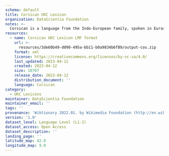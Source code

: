 ```yaml
---
schema: default
title: Corsican UKC Lexicon
organization: DataScientia Foundation
notes: >-
  Corsican is a language from the Indo-European family, spoken in Eurasia. The UKC Lexicon of Corsican is represented as a lexico-semantic network. It consists of words, word senses, synsets, as well as sense-level and synset-level relationships.
resources:
  - name: Corsican UKC Lexicon LMF format
    url: >-
      resources/3de60b49-d090-495a-bb11-b0a9834b6f89/output-cos.zip
    format: xml
    license: https://creativecommons.org/licenses/by-nc-sa/4.0/
    last_updated: 2023-04-12
    created: 2023-04-12
    size: 10707
    release_date: 2023-04-12
    distribution_document: ''
    language: Corsican
category:
  - UKC Lexicons
maintainer: DataScientia Foundation
maintainer_email: ''
tags: ''
provenance: 'Wiktionary 2022.01. by Wikimedia Foundation (http://en.wiktionary.org); CogNet 2.1 by Khuyagbaatar Batsuren, National University of Mongolia (http://cognet.ukc.disi.unitn.it); MorphyNet 2.0 by Gábor Bella and Khuyagbaatar Batsuren (http://ukc.disi.unitn.it/index.php/morphynet/); Princeton WordNet 2.1 by Princeton University (https://wordnet.princeton.edu)'
version: '1.0'
dataset_level: Language Level (L1-2)
dataset_access: Open Access
dataset_description: ''
landing_page: ''
latitude_map: 42.0
longitude_map: 9.0
---
```

